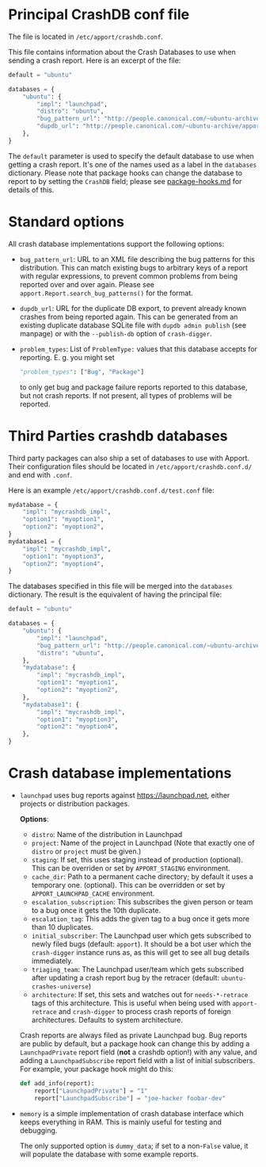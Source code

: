 Principal CrashDB conf file
===========================

The file is located in `/etc/apport/crashdb.conf`.

This file contains information about the Crash Databases to use when sending a
crash report.  Here is an excerpt of the file:

```python
default = "ubuntu"

databases = {
    "ubuntu": {
        "impl": "launchpad",
        "distro": "ubuntu",
        "bug_pattern_url": "http://people.canonical.com/~ubuntu-archive/bugpatterns/bugpatterns.xml",
        "dupdb_url": "http://people.canonical.com/~ubuntu-archive/apport-duplicates",
    },
}
```

The `default` parameter is used to specify the default database to use when
getting a crash report.  It's one of the names used as a label in the
`databases` dictionary. Please note that package hooks can change the database
to report to by setting the `CrashDB` field; please see
[package-hooks.md](./package-hooks.md) for details of this.

Standard options
================

All crash database implementations support the following options:

 - `bug_pattern_url`: URL to an XML file describing the bug patterns for this
   distribution. This can match existing bugs to arbitrary keys of a report
   with regular expressions, to prevent common problems from being reported
   over and over again. Please see `apport.Report.search_bug_patterns()` for the
   format.

 - `dupdb_url`: URL for the duplicate DB export, to prevent already known
   crashes from being reported again. This can be generated from an existing
   duplicate database SQLite file with `dupdb admin publish` (see manpage) or
   with the `--publish-db` option of `crash-digger`.

 - `problem_types`: List of `ProblemType:` values that this database accepts for
   reporting. E. g. you might set

   ```python
   "problem_types": ["Bug", "Package"]
   ```

   to only get bug and package failure reports reported to this database,
   but not crash reports. If not present, all types of problems will be
   reported.

Third Parties crashdb databases
===============================

Third party packages can also ship a set of databases to use with Apport. Their
configuration files should be located in `/etc/apport/crashdb.conf.d/` and end
with `.conf`.

Here is an example `/etc/apport/crashdb.conf.d/test.conf` file:

```python
mydatabase = {
    "impl": "mycrashdb_impl",
    "option1": "myoption1",
    "option2": "myoption2",
}
mydatabase1 = {
    "impl": "mycrashdb_impl",
    "option1": "myoption3",
    "option2": "myoption4",
}
```

The databases specified in this file will be merged into the `databases`
dictionary. The result is the equivalent of having the principal file:

```python
default = "ubuntu"

databases = {
    "ubuntu": {
        "impl": "launchpad",
        "bug_pattern_url": "http://people.canonical.com/~ubuntu-archive/bugpatterns/bugpatterns.xml",
        "distro": "ubuntu",
    },
    "mydatabase": {
        "impl": "mycrashdb_impl",
        "option1": "myoption1",
        "option2": "myoption2",
    },
    "mydatabase1": {
        "impl": "mycrashdb_impl",
        "option1": "myoption3",
        "option2": "myoption4",
    },
}
```

Crash database implementations
==============================

 * `launchpad` uses bug reports against https://launchpad.net, either projects
   or distribution packages.

   **Options**:
   - `distro`: Name of the distribution in Launchpad
   - `project`: Name of the project in Launchpad
   (Note that exactly one of `distro` or `project` must be given.)
   - `staging`: If set, this uses staging instead of production (optional).
     This can be overriden or set by `APPORT_STAGING` environment.
   - `cache_dir`: Path to a permanent cache directory; by default it uses a
     temporary one. (optional). This can be overridden or set by
     `APPORT_LAUNCHPAD_CACHE` environment.
   - `escalation_subscription`: This subscribes the given person or team to
     a bug once it gets the 10th duplicate.
   - `escalation_tag`: This adds the given tag to a bug once it gets more
     than 10 duplicates.
   - `initial_subscriber`: The Launchpad user which gets subscribed to newly
     filed bugs (default: `apport`). It should be a bot user which the
     `crash-digger` instance runs as, as this will get to see all bug
     details immediately.
   - `triaging_team`: The Launchpad user/team which gets subscribed after
     updating a crash report bug by the retracer (default:
     `ubuntu-crashes-universe`)
   - `architecture`: If set, this sets and watches out for `needs-*-retrace`
     tags of this architecture. This is useful when being used with
     `apport-retrace` and `crash-digger` to process crash reports of foreign
     architectures. Defaults to system architecture.

   Crash reports are always filed as private Launchpad bug. Bug reports are
   public by default, but a package hook can change this by adding a
   `LaunchpadPrivate` report field (**not** a crashdb option!) with any value,
   and adding a `LaunchpadSubscribe` report field with a list of initial
   subscribers. For example, your package hook might do this:

   ```python
   def add_info(report):
       report["LaunchpadPrivate"] = "1"
       report["LaunchpadSubscribe"] = "joe-hacker foobar-dev"
   ```

 * `memory` is a simple implementation of crash database interface which keeps
   everything in RAM. This is mainly useful for testing and debugging.

   The only supported option is `dummy_data`; if set to a non-`False` value, it
   will populate the database with some example reports.
